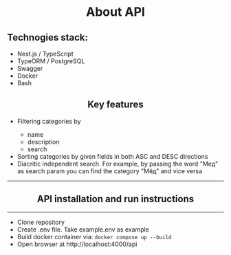 <h1 align="center">About API</h1>
<h2>Technogies stack:</h2>
<ul>
  <li>Nest.js / TypeScript</li>
  <li>TypeORM / PostgreSQL</li>
  <li>Swagger</li>
  <li>Docker</li>
  <li>Bash</li>
</ul>
<h2 align="center">Key features</h2>
  <ul>
    <li>Filtering categories by</li>
    <ul>
      <li>name</li>
      <li>description</li>
      <li>search</li>
    </ul>
    <li>Sorting categories by given fields in both ASC and DESC directions</li>
    <li>Diacritic independent search. For example, by passing the word "Мед" as search param you can find the category "Мёд" and vice versa</li>
  </ul>
<hr>
<h2 align="center">API installation and run instructions</h1>
<hr>
<ul>
  <li>Clone repository</li>
  <li>Create .env file. Take example.env as example</li>
  <li>Build docker container via: <code>docker compose up --build</code></li>
  <li>Open browser at http://localhost:4000/api</li>
</ul>
